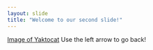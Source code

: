```yaml
---
layout: slide
title: "Welcome to our second slide!"
---
```

[Image of Yaktocat](https://octodex.github.com/images/yaktocat.png)
Use the left arrow to go back!
